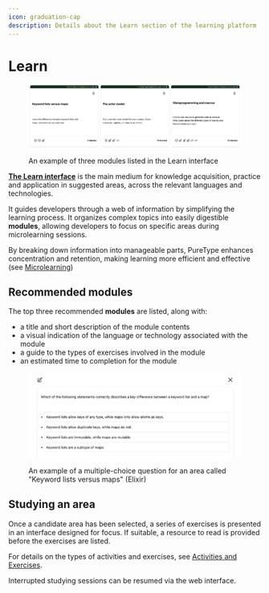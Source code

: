 ```yaml
---
icon: graduation-cap
description: Details about the Learn section of the learning platform
---
```


# Learn

<figure><img src="../.gitbook/assets/Screenshot 2024-11-13 at 17.52.54 (1).png" alt=""><figcaption><p>An example of three modules listed in the Learn interface</p></figcaption></figure>

[**The Learn interface**](https://app.puretype.ai/learn) is the main medium for knowledge acquisition, practice and application in suggested areas, across the relevant languages and technologies.

It guides developers through a web of information by simplifying the learning process. It organizes complex topics into easily digestible **modules**, allowing developers to focus on specific areas during microlearning sessions.

By breaking down information into manageable parts, PureType enhances concentration and retention, making learning more efficient and effective (see [Microlearning](../the-knowledge-journey/approach-to-learning.md#microlearning))

## Recommended modules

The top three recommended **modules** are listed, along with:

* a title and short description of the module contents
* a visual indication of the language or technology associated with the module
* a guide to the types of exercises involved in the module
* an estimated time to completion for the module

<figure><img src="../.gitbook/assets/Screenshot 2024-11-13 at 17.53.33.png" alt=""><figcaption><p>An example of a multiple-choice question for an area called "Keyword lists versus maps" (Elixir)</p></figcaption></figure>

## Studying an area

Once a candidate area has been selected, a series of exercises is presented in an interface designed for focus. If suitable, a resource to read is provided before the exercises are listed.

For details on the types of activities and exercises, see [Activities and Exercises](../the-knowledge-journey/activities-and-exercises.md).

Interrupted studying sessions can be resumed via the web interface.
